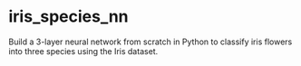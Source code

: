 # iris_species_nn
Build a 3-layer neural network from scratch in Python to classify iris flowers into three species using the Iris dataset.
